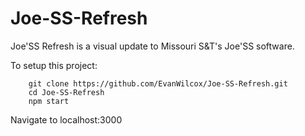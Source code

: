 # Joe-SS-Refresh

Joe'SS Refresh is a visual update to Missouri S&T's Joe'SS software.

To setup this project:

        git clone https://github.com/EvanWilcox/Joe-SS-Refresh.git
        cd Joe-SS-Refresh
        npm start

Navigate to localhost:3000
